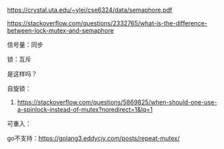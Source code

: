 https://crystal.uta.edu/~ylei/cse6324/data/semaphore.pdf

https://stackoverflow.com/questions/2332765/what-is-the-difference-between-lock-mutex-and-semaphore

信号量：同步

锁：互斥

是这样吗？



自旋锁：

1.   https://stackoverflow.com/questions/5869825/when-should-one-use-a-spinlock-instead-of-mutex?noredirect=1&lq=1

可重入：

go不支持：https://golang3.eddycjy.com/posts/repeat-mutex/